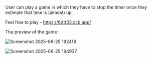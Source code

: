 User can play a game in which they have to stop the timer once they estimate that time is (almost) up.

Feel free to play - https://6dtt33.csb.app/

The preview of the game : 

![Screenshot 2025-06-25 192418](https://github.com/user-attachments/assets/f381b8e3-bb25-421b-ab2a-a17d7d9d4f89)

![Screenshot 2025-06-25 194937](https://github.com/user-attachments/assets/657c48ee-8bec-40b1-b4d1-365ae24296f8)

